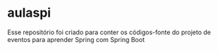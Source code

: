 # aulaspi

Esse repositório foi criado para conter os códigos-fonte do projeto de eventos para aprender Spring com Spring Boot
